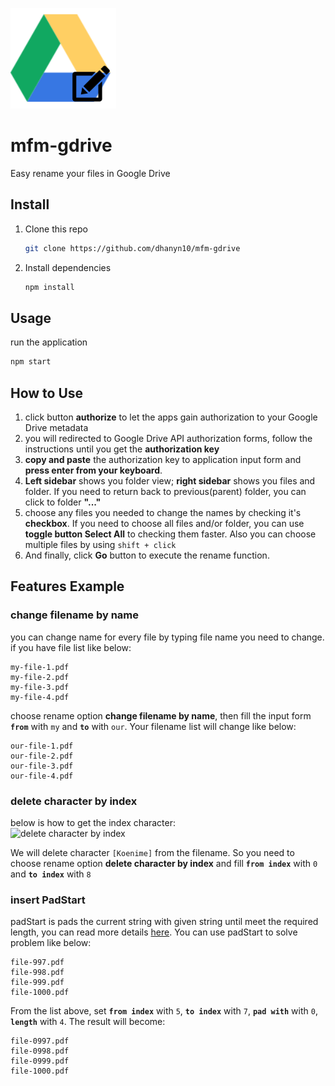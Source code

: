 ![logo](./apps/icon.png)
# mfm-gdrive
Easy rename your files in Google Drive

## Install
1. Clone this repo
    ```bash
    git clone https://github.com/dhanyn10/mfm-gdrive
    ```
2. Install dependencies
    ```bash
    npm install
    ```
## Usage
run the application
```bash
npm start
```
## How to Use
1. click button **authorize** to let the apps gain authorization to your Google Drive metadata
2. you will redirected to Google Drive API authorization forms, follow the instructions until you get the **authorization key**
3. **copy and paste** the authorization key to application input form and **press enter from your keyboard**.  
4. **Left sidebar** shows you folder view; **right sidebar** shows you files and folder. If you need to return back to previous(parent) folder, you can click to folder **"..."**
5. choose any files you needed to change the names by checking it's **checkbox**. If you need to choose all files and/or folder, you can use **toggle button Select All** to checking them faster. Also you can choose multiple files by using `shift + click`
6. And finally, click **Go** button to execute the rename function.

## Features Example

### change filename by name
you can change name for every file by typing file name you need to change. if you have file list like below:
```
my-file-1.pdf
my-file-2.pdf
my-file-3.pdf
my-file-4.pdf
```
choose rename option **change filename by name**, then fill the input form **`from`** with `my` and **`to`** with `our`. Your filename list will change like below:
```
our-file-1.pdf
our-file-2.pdf
our-file-3.pdf
our-file-4.pdf
```

### delete character by index
below is how to get the index character:  
![delete character by index](https://media.giphy.com/media/8qqqesHEL8YRHjbfwF/giphy.gif)
  
We will delete character `[Koenime]` from the filename. So you need to choose rename option **delete character by index** and fill **`from index`** with `0` and **`to index`** with `8`

### insert PadStart
padStart is pads the current string with given string until meet the required length, you can read more details [here](https://developer.mozilla.org/en-US/docs/Web/JavaScript/Reference/Global_Objects/String/padStart). You can use padStart to solve problem like below:

```
file-997.pdf
file-998.pdf
file-999.pdf
file-1000.pdf
```
From the list above, set  **`from index`** with `5`, **`to index`**  with `7`, **`pad with`** with `0`, **`length`** with `4`. The result will become:

```
file-0997.pdf
file-0998.pdf
file-0999.pdf
file-1000.pdf
```